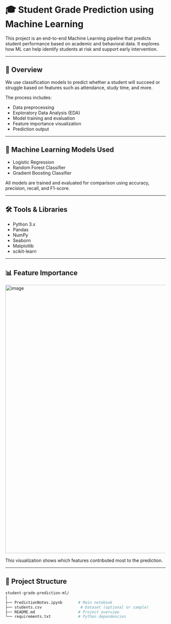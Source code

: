 # 🎓 Student Grade Prediction using Machine Learning

This project is an end-to-end Machine Learning pipeline that predicts student performance based on academic and behavioral data. It explores how ML can help identify students at risk and support early intervention.

---

## 📌 Overview

We use classification models to predict whether a student will succeed or struggle based on features such as attendance, study time, and more.

The process includes:
- Data preprocessing
- Exploratory Data Analysis (EDA)
- Model training and evaluation
- Feature importance visualization
- Prediction output

---

## 🧠 Machine Learning Models Used

- Logistic Regression
- Random Forest Classifier
- Gradient Boosting Classifier

All models are trained and evaluated for comparison using accuracy, precision, recall, and F1-score.

---

## 🛠️ Tools & Libraries

- Python 3.x
- Pandas
- NumPy
- Seaborn
- Matplotlib
- scikit-learn

---

## 📊 Feature Importance


<img width="1448" height="843" alt="image" src="https://github.com/user-attachments/assets/4e25b21d-9e90-4a3f-a943-68ddba5dd7dd" />

This visualization shows which features contributed most to the prediction.


---
## 📁 Project Structure

```bash
student-grade-prediction-ml/
│
├── PredictionNotes.ipynb       # Main notebook
├── students.csv                 # Dataset (optional or sample)
├── README.md                   # Project overview
└── requirements.txt            # Python dependencies


